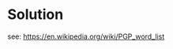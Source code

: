 # Solution
<!-- optionally include any relevant solution files in this folder -->

see: https://en.wikipedia.org/wiki/PGP_word_list
